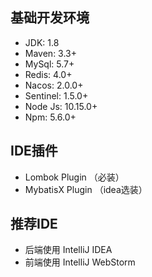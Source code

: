 ## 基础开发环境
* JDK: 1.8
* Maven: 3.3+
* MySql: 5.7+
* Redis: 4.0+
* Nacos: 2.0.0+
* Sentinel: 1.5.0+
* Node Js: 10.15.0+
* Npm: 5.6.0+

## IDE插件
* Lombok Plugin （必装）
* MybatisX Plugin （idea选装）

## 推荐IDE
* 后端使用 IntelliJ IDEA
* 前端使用 IntelliJ WebStorm
